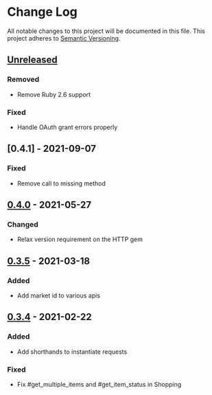 # Change Log
All notable changes to this project will be documented in this file.
This project adheres to [Semantic Versioning](http://semver.org/).

## [Unreleased]
### Removed

- Remove Ruby 2.6 support
### Fixed

- Handle OAuth grant errors properly
## [0.4.1] - 2021-09-07

### Fixed

- Remove call to missing method

## [0.4.0] - 2021-05-27

### Changed

- Relax version requirement on the HTTP gem

## [0.3.5] - 2021-03-18

### Added

- Add market id to various apis

## [0.3.4] - 2021-02-22

### Added

- Add shorthands to instantiate requests

### Fixed

- Fix #get_multiple_items and #get_item_status in Shopping

[Unreleased]: https://github.com/hakanensari/ebay-ruby/compare/v0.4.0...HEAD
[0.4.0]: https://github.com/hakanensari/peddler/compare/v0.3.5...v0.4.0
[0.3.5]: https://github.com/hakanensari/peddler/compare/v0.3.4...v0.3.5
[0.3.4]: https://github.com/hakanensari/peddler/compare/v0.3.3...v0.3.4
